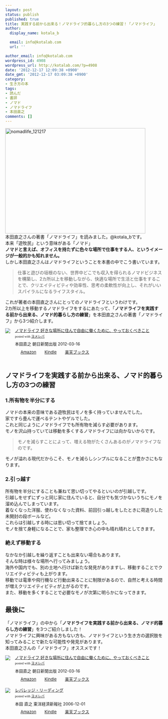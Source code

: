 ```yaml
---
layout: post
status: publish
published: true
title: 実践する前から出来る！ノマドライフ的暮らし方の3つの練習！「ノマドライフ」
author:
  display_name: kotala_b

  email: info@kotalab.com
  url: ''

author_email: info@kotalab.com
wordpress_id: 4908
wordpress_url: http://kotalab.com/?p=4908
date: '2012-12-17 12:09:38 +0900'
date_gmt: '2012-12-17 03:09:38 +0900'
category:
- 生き方の本
tags:
- 読んだ
- 書評
- ノマド
- ノマドライフ
- 本田直之
comments: []
---
```

<p><a href="http://kotalab.com/wp-content/uploads/nomadlife_121217.jpg" target="_blank"><img src="http://kotalab.com/wp-content/uploads/nomadlife_121217-448x336.jpg" alt="nomadlife_121217" width="448" height="336" class="alignnone size-large wp-image-4920" /></a><br />
本田直之さんの著書「ノマドライフ」を読みました。@kotala_bです。<br />
本来「遊牧民」という意味がある「ノマド」<br />
<strong>ノマドと言えば、オフィスを持たずに色々な場所で仕事をする人、というイメージが一般的かも知れません。</strong><br />
しかし本田直之さんはノマドライフということを本書の中でこう書いています。</p>
<blockquote><p>仕事と遊びの垣根のない、世界中どこでも収入を得られるノマドビジネスを構築し、2カ所以上を移動しながら、快適な場所で生活と仕事をすることで、クリエイティビティや効率性、思考の柔軟性が向上し、それがいいスパイラルになるライフスタイル。</p></blockquote>
<p>これが著者の本田直之さんにとってのノマドライフというわけです。<br />
2カ所以上を移動するノマドライフをするにあたって、「<strong>ノマドライフを実践する前から出来る、ノマド的暮らし方の練習</strong>」を本田直之さんの著書「ノマドライフ」から3つ紹介します。</p>
<div class="booklink-box" style="text-align:left;padding-bottom:20px;font-size:small;/zoom: 1;overflow: hidden;">
<div class="booklink-image" style="float:left;margin:0 15px 10px 0;"><a href="http://www.amazon.co.jp/exec/obidos/asin/4023310573/same-22/" name="booklink" rel="nofollow" target="_blank"><img src="http://ecx.images-amazon.com/images/I/41M5F1jiW5L._SL160_.jpg" style="border: none;" /></a></div>
<div class="booklink-info" style="line-height:120%;/zoom: 1;overflow: hidden;">
<div class="booklink-name" style="margin-bottom:10px;line-height:120%"><a href="http://www.amazon.co.jp/exec/obidos/asin/4023310573/same-22/" rel="nofollow" name="booklink" target="_blank">ノマドライフ 好きな場所に住んで自由に働くために、やっておくべきこと</a>
<div class="booklink-powered-date" style="font-size:8pt;margin-top:5px;font-family:verdana;line-height:120%">posted with <a href="http://yomereba.com" target="_blank">ヨメレバ</a></div>
</div>
<div class="booklink-detail" style="margin-bottom:5px;">本田直之 朝日新聞出版 2012-03-16    </div>
<div class="booklink-link2" style="margin-top:10px;">
<div class="shoplinkamazon" style="display:inline;margin-right:5px;background: url('http://img.yomereba.com/tam_y.gif') 0 0 no-repeat;padding: 2px 0 2px 18px;white-space: nowrap;"><a href="http://www.amazon.co.jp/exec/obidos/asin/4023310573/same-22/" rel="nofollow" target="_blank" title="アマゾン" >Amazon</a></div>
<div class="shoplinkkindle" style="display:inline;margin-right:5px;background: url('http://img.yomereba.com/tam_y.gif') 0 0 no-repeat;padding: 2px 0 2px 18px;white-space: nowrap;"><a href="http://www.amazon.co.jp/gp/search?keywords=%83m%83%7D%83h%83%89%83C%83t%20%8DD%82%AB%82%C8%8F%EA%8F%8A%82%C9%8FZ%82%F1%82%C5%8E%A9%97R%82%C9%93%AD%82%AD%82%BD%82%DF%82%C9%81A%82%E2%82%C1%82%C4%82%A8%82%AD%82%D7%82%AB%82%B1%82%C6&__mk_ja_JP=%83J%83%5E%83J%83i&url=node%3D2275256051&tag=same-22" rel="nofollow" target="_blank" >Kindle</a></div>
<div class="shoplinkrakuten" style="display:inline;margin-right:5px;background: url('http://img.yomereba.com/tam_y.gif') 0 -50px no-repeat;padding: 2px 0 2px 18px;white-space: nowrap;"><a href="http://hb.afl.rakuten.co.jp/hgc/0fa7afc8.bbfc196a.0fa7afc9.d56c38f1/?pc=http%3A%2F%2Fbooks.rakuten.co.jp%2Frb%2F11569355%2F%3Fscid%3Daf_ich_link_urltxt%26m%3Dhttp%3A%2F%2Fm.rakuten.co.jp%2Fev%2Fbook%2F" rel="nofollow" target="_blank" title="楽天ブックス" >楽天ブックス</a></div>
</div>
</div>
<div class="booklink-footer" style="clear: left"></div>
</div>
<p><!--more--></p>
<h2>ノマドライフを実践する前から出来る、ノマド的暮らし方の3つの練習</h2>
<h3>1.所有物を半分にする</h3>
<p>ノマドの本来の意味である遊牧民はモノを多く持っていませんでした。<br />
家ですら畳んで運べるテントやゲルでした。<br />
これと同じようにノマドライフでも所有物を減らす必要があります。<br />
モノを沢山持っていては移動を多くするノマドライフには向かないからです。</p>
<blockquote><p>モノを減らすことによって、増える物がたくさんあるのがノマドライフなのです。</p></blockquote>
<p>モノが溢れる現代だからこそ、モノを減らしシンプルになることが豊かさにもなります。</p>
<h3>2.引っ越す</h3>
<p>所有物を半分にすることも兼ねて思い切ってやるといいのが引越しです。<br />
引越しをせずにずっと同じ家に住んでいると、自分でも気づかないうちにモノを溜め込んでしまっています。<br />
着なくなった洋服、使わなくなった資料、前回引っ越しをしたときに荷造りした未開封の段ボールなど。<br />
これらは引越しする時には思い切って捨てましょう。<br />
モノを捨て身軽になることで、家も整理でき心の中も晴れ晴れとしてきます。</p>
<h3>絶えず移動する</h3>
<p>なかなか引越しを繰り返すことも出来ない場合もあります。<br />
そんな時は様々な場所へ行ってみましょう。<br />
海外や国内でも、別の土地へ行けば新たな発見がありますし、移動することでクリエイティビティも上がります。<br />
移動では電車や飛行機など行動出来ることに制限があるので、自然と考える時間が増えクリエイティビティが上がるのです。<br />
また、移動を多くすることで必要なモノが次第に明らかになってきます。</p>
<h2>最後に</h2>
<p>「ノマドライフ」の中から「<strong>ノマドライフを実践する前から出来る、ノマド的暮らし方の練習</strong>」を3つご紹介しました！<br />
ノマドライフに興味がある方もない方も、ノマドライフという生き方の選択肢を知ってみることで新たな可能性や発見があります。<br />
本田直之さんの「ノマドライフ」オススメです！</p>
<div class="booklink-box" style="text-align:left;padding-bottom:20px;font-size:small;/zoom: 1;overflow: hidden;">
<div class="booklink-image" style="float:left;margin:0 15px 10px 0;"><a href="http://www.amazon.co.jp/exec/obidos/asin/4023310573/same-22/" name="booklink" rel="nofollow" target="_blank"><img src="http://ecx.images-amazon.com/images/I/41M5F1jiW5L._SL160_.jpg" style="border: none;" /></a></div>
<div class="booklink-info" style="line-height:120%;/zoom: 1;overflow: hidden;">
<div class="booklink-name" style="margin-bottom:10px;line-height:120%"><a href="http://www.amazon.co.jp/exec/obidos/asin/4023310573/same-22/" rel="nofollow" name="booklink" target="_blank">ノマドライフ 好きな場所に住んで自由に働くために、やっておくべきこと</a>
<div class="booklink-powered-date" style="font-size:8pt;margin-top:5px;font-family:verdana;line-height:120%">posted with <a href="http://yomereba.com" target="_blank">ヨメレバ</a></div>
</div>
<div class="booklink-detail" style="margin-bottom:5px;">本田直之 朝日新聞出版 2012-03-16    </div>
<div class="booklink-link2" style="margin-top:10px;">
<div class="shoplinkamazon" style="display:inline;margin-right:5px;background: url('http://img.yomereba.com/tam_y.gif') 0 0 no-repeat;padding: 2px 0 2px 18px;white-space: nowrap;"><a href="http://www.amazon.co.jp/exec/obidos/asin/4023310573/same-22/" rel="nofollow" target="_blank" title="アマゾン" >Amazon</a></div>
<div class="shoplinkkindle" style="display:inline;margin-right:5px;background: url('http://img.yomereba.com/tam_y.gif') 0 0 no-repeat;padding: 2px 0 2px 18px;white-space: nowrap;"><a href="http://www.amazon.co.jp/gp/search?keywords=%83m%83%7D%83h%83%89%83C%83t%20%8DD%82%AB%82%C8%8F%EA%8F%8A%82%C9%8FZ%82%F1%82%C5%8E%A9%97R%82%C9%93%AD%82%AD%82%BD%82%DF%82%C9%81A%82%E2%82%C1%82%C4%82%A8%82%AD%82%D7%82%AB%82%B1%82%C6&__mk_ja_JP=%83J%83%5E%83J%83i&url=node%3D2275256051&tag=same-22" rel="nofollow" target="_blank" >Kindle</a></div>
<div class="shoplinkrakuten" style="display:inline;margin-right:5px;background: url('http://img.yomereba.com/tam_y.gif') 0 -50px no-repeat;padding: 2px 0 2px 18px;white-space: nowrap;"><a href="http://hb.afl.rakuten.co.jp/hgc/0fa7afc8.bbfc196a.0fa7afc9.d56c38f1/?pc=http%3A%2F%2Fbooks.rakuten.co.jp%2Frb%2F11569355%2F%3Fscid%3Daf_ich_link_urltxt%26m%3Dhttp%3A%2F%2Fm.rakuten.co.jp%2Fev%2Fbook%2F" rel="nofollow" target="_blank" title="楽天ブックス" >楽天ブックス</a></div>
</div>
</div>
<div class="booklink-footer" style="clear: left"></div>
</div>
<div class="booklink-box" style="text-align:left;padding-bottom:20px;font-size:small;/zoom: 1;overflow: hidden;">
<div class="booklink-image" style="float:left;margin:0 15px 10px 0;"><a href="http://www.amazon.co.jp/exec/obidos/asin/4492042695/same-22/" name="booklink" rel="nofollow" target="_blank"><img src="http://ecx.images-amazon.com/images/I/51BE1142H2L._SL160_.jpg" style="border: none;" /></a></div>
<div class="booklink-info" style="line-height:120%;/zoom: 1;overflow: hidden;">
<div class="booklink-name" style="margin-bottom:10px;line-height:120%"><a href="http://www.amazon.co.jp/exec/obidos/asin/4492042695/same-22/" rel="nofollow" name="booklink" target="_blank">レバレッジ・リーディング</a>
<div class="booklink-powered-date" style="font-size:8pt;margin-top:5px;font-family:verdana;line-height:120%">posted with <a href="http://yomereba.com" target="_blank">ヨメレバ</a></div>
</div>
<div class="booklink-detail" style="margin-bottom:5px;">本田 直之 東洋経済新報社 2006-12-01    </div>
<div class="booklink-link2" style="margin-top:10px;">
<div class="shoplinkamazon" style="display:inline;margin-right:5px;background: url('http://img.yomereba.com/tam_y.gif') 0 0 no-repeat;padding: 2px 0 2px 18px;white-space: nowrap;"><a href="http://www.amazon.co.jp/exec/obidos/asin/4492042695/same-22/" rel="nofollow" target="_blank" title="アマゾン" >Amazon</a></div>
<div class="shoplinkkindle" style="display:inline;margin-right:5px;background: url('http://img.yomereba.com/tam_y.gif') 0 0 no-repeat;padding: 2px 0 2px 18px;white-space: nowrap;"><a href="http://www.amazon.co.jp/exec/obidos/ASIN/B00978ZRTU/same-22/" rel="nofollow" target="_blank" >Kindle</a></div>
<div class="shoplinkrakuten" style="display:inline;margin-right:5px;background: url('http://img.yomereba.com/tam_y.gif') 0 -50px no-repeat;padding: 2px 0 2px 18px;white-space: nowrap;"><a href="http://hb.afl.rakuten.co.jp/hgc/0fa7afc8.bbfc196a.0fa7afc9.d56c38f1/?pc=http%3A%2F%2Fbooks.rakuten.co.jp%2Frb%2F4175228%2F%3Fscid%3Daf_ich_link_urltxt%26m%3Dhttp%3A%2F%2Fm.rakuten.co.jp%2Fev%2Fbook%2F" rel="nofollow" target="_blank" title="楽天ブックス" >楽天ブックス</a></div>
</div>
</div>
<div class="booklink-footer" style="clear: left"></div>
</div>
